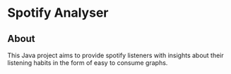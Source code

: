 <h1>Spotify Analyser</h1>
<h2>About</h2>
This Java project aims to provide spotify listeners with insights about their listening habits in the form of easy 
to consume graphs.  



